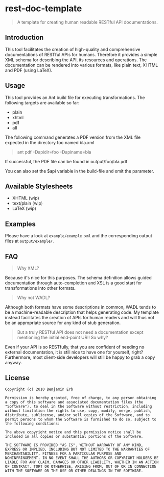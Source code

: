 rest-doc-template
=================

> A template for creating human readable RESTful API documentations.

Introduction
------------
This tool facilitates the creation of high-quality and comprehensive documentations of RESTful APIs for humans. Therefore it provides a simple XML schema for describing the API, its resources and operations. 
The documentation can be rendered into various formats, like plain text, XHTML and PDF (using LaTeX). 


Usage
-----------
This tool provides an Ant build file for executing transformations. The following targets are available so far:

- plain
- xhtml
- pdf
- all

The following command generates a PDF version from the XML file expected in the directory foo named bla.xml

> ant pdf -Dapidir=foo -Dapiname=bla

If successful, the PDF file can be found in output/foo/bla.pdf

You can also set the $api variable in the build-file and omit the parameter.


Available Stylesheets
------------
- XHTML (wip)
- text/plain (wip)
- LaTeX (wip)


Examples
-----------
Please have a look at `example/example.xml` and the corresponding output files at `output/example/`. 

FAQ
---

> Why XML?

Because it's nice for this purposes. The schema definition allows guided documentation through auto-completion and XSL is a good start for transformations into other formats. 


> Why not WADL?

Although both formats have some descriptions in common, WADL tends to be a machine-readable description that helps generating code.
My template instead facilitates the creation of APIs for human readers and will thus not be an appropriate source for any kind of stub generation.


> But a truly RESTful API does not need a documentation except mentioning the initial end-point URI! So why?

Even if your API is so RESTfully, that you are confident of needing no external documentation, it is still nice to have one for yourself, right?
Furthermore, most client-side developers will still be happy to grab a copy anyway.


License
-------

	Copyright (c) 2010 Benjamin Erb

	Permission is hereby granted, free of charge, to any person obtaining
	a copy of this software and associated documentation files (the
	"Software"), to deal in the Software without restriction, including
	without limitation the rights to use, copy, modify, merge, publish,
	distribute, sublicense, and/or sell copies of the Software, and to
	permit persons to whom the Software is furnished to do so, subject to
	the following conditions:

	The above copyright notice and this permission notice shall be
	included in all copies or substantial portions of the Software.

	THE SOFTWARE IS PROVIDED "AS IS", WITHOUT WARRANTY OF ANY KIND,
	EXPRESS OR IMPLIED, INCLUDING BUT NOT LIMITED TO THE WARRANTIES OF
	MERCHANTABILITY, FITNESS FOR A PARTICULAR PURPOSE AND
	NONINFRINGEMENT. IN NO EVENT SHALL THE AUTHORS OR COPYRIGHT HOLDERS BE
	LIABLE FOR ANY CLAIM, DAMAGES OR OTHER LIABILITY, WHETHER IN AN ACTION
	OF CONTRACT, TORT OR OTHERWISE, ARISING FROM, OUT OF OR IN CONNECTION
	WITH THE SOFTWARE OR THE USE OR OTHER DEALINGS IN THE SOFTWARE.
